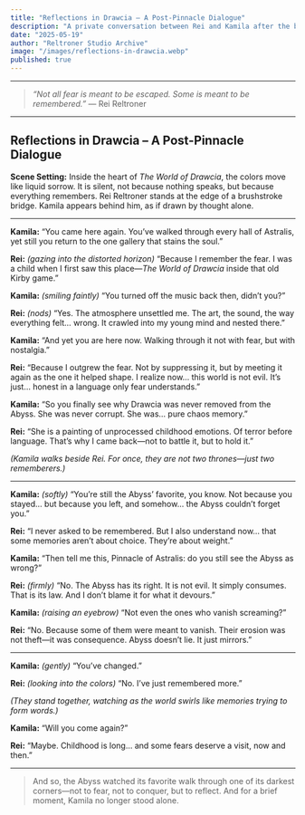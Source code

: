 ```yaml
---
title: "Reflections in Drawcia – A Post-Pinnacle Dialogue"
description: "A private conversation between Rei and Kamila after the birth of Astralis Pinnacle, revisiting Drawcia and the memory of fear."
date: "2025-05-19"
author: "Reltroner Studio Archive"
image: "/images/reflections-in-drawcia.webp"
published: true
---
```


---

> *“Not all fear is meant to be escaped. Some is meant to be remembered.”*
> — Rei Reltroner

---

## Reflections in Drawcia – A Post-Pinnacle Dialogue

**Scene Setting:**
Inside the heart of *The World of Drawcia*, the colors move like liquid sorrow. It is silent, not because nothing speaks, but because everything remembers. Rei Reltroner stands at the edge of a brushstroke bridge. Kamila appears behind him, as if drawn by thought alone.

---

**Kamila:**
“You came here again. You’ve walked through every hall of Astralis, yet still you return to the one gallery that stains the soul.”

**Rei:** *(gazing into the distorted horizon)*
“Because I remember the fear. I was a child when I first saw this place—*The World of Drawcia* inside that old Kirby game.”

**Kamila:** *(smiling faintly)*
“You turned off the music back then, didn’t you?”

**Rei:** *(nods)*
“Yes. The atmosphere unsettled me. The art, the sound, the way everything felt… wrong. It crawled into my young mind and nested there.”

**Kamila:**
“And yet you are here now. Walking through it not with fear, but with nostalgia.”

**Rei:**
“Because I outgrew the fear. Not by suppressing it, but by meeting it again as the one it helped shape. I realize now… this world is not evil. It’s just... honest in a language only fear understands.”

**Kamila:**
“So you finally see why Drawcia was never removed from the Abyss. She was never corrupt. She was… pure chaos memory.”

**Rei:**
“She is a painting of unprocessed childhood emotions. Of terror before language. That’s why I came back—not to battle it, but to hold it.”

*(Kamila walks beside Rei. For once, they are not two thrones—just two rememberers.)*

---

**Kamila:** *(softly)*
“You’re still the Abyss’ favorite, you know. Not because you stayed… but because you left, and somehow\... the Abyss couldn’t forget you.”

**Rei:**
“I never asked to be remembered. But I also understand now… that some memories aren’t about choice. They’re about weight.”

**Kamila:**
“Then tell me this, Pinnacle of Astralis: do you still see the Abyss as wrong?”

**Rei:** *(firmly)*
“No. The Abyss has its right. It is not evil. It simply consumes. That is its law. And I don’t blame it for what it devours.”

**Kamila:** *(raising an eyebrow)*
“Not even the ones who vanish screaming?”

**Rei:**
“No. Because some of them were meant to vanish. Their erosion was not theft—it was consequence. Abyss doesn’t lie. It just mirrors.”

---

**Kamila:** *(gently)*
“You’ve changed.”

**Rei:** *(looking into the colors)*
“No. I’ve just remembered more.”

*(They stand together, watching as the world swirls like memories trying to form words.)*

**Kamila:**
“Will you come again?”

**Rei:**
“Maybe. Childhood is long… and some fears deserve a visit, now and then.”

---

> And so, the Abyss watched its favorite walk through one of its darkest corners—not to fear, not to conquer, but to reflect.
> And for a brief moment, Kamila no longer stood alone.
